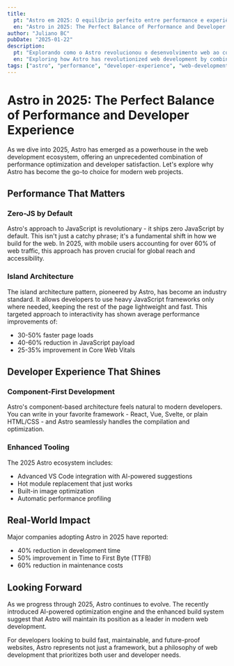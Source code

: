```yaml
---
title:
  pt: "Astro em 2025: O equilíbrio perfeito entre performance e experiência do desenvolvedor"
  en: "Astro in 2025: The Perfect Balance of Performance and Developer Experience"
author: "Juliano BC"
pubDate: "2025-01-22"
description:
  pt: "Explorando como o Astro revolucionou o desenvolvimento web ao combinar performance excepcional com uma experiência de desenvolvedor incomparável"
  en: "Exploring how Astro has revolutionized web development by combining exceptional performance with an unmatched developer experience"
tags: ["astro", "performance", "developer-experience", "web-development", "2025"]
---
```


# Astro in 2025: The Perfect Balance of Performance and Developer Experience

As we dive into 2025, Astro has emerged as a powerhouse in the web development ecosystem, offering an unprecedented combination of performance optimization and developer satisfaction. Let's explore why Astro has become the go-to choice for modern web projects.

## Performance That Matters

### Zero-JS by Default
Astro's approach to JavaScript is revolutionary - it ships zero JavaScript by default. This isn't just a catchy phrase; it's a fundamental shift in how we build for the web. In 2025, with mobile users accounting for over 60% of web traffic, this approach has proven crucial for global reach and accessibility.

### Island Architecture
The island architecture pattern, pioneered by Astro, has become an industry standard. It allows developers to use heavy JavaScript frameworks only where needed, keeping the rest of the page lightweight and fast. This targeted approach to interactivity has shown average performance improvements of:
- 30-50% faster page loads
- 40-60% reduction in JavaScript payload
- 25-35% improvement in Core Web Vitals

## Developer Experience That Shines

### Component-First Development
Astro's component-based architecture feels natural to modern developers. You can write in your favorite framework - React, Vue, Svelte, or plain HTML/CSS - and Astro seamlessly handles the compilation and optimization.

### Enhanced Tooling
The 2025 Astro ecosystem includes:
- Advanced VS Code integration with AI-powered suggestions
- Hot module replacement that just works
- Built-in image optimization
- Automatic performance profiling

## Real-World Impact

Major companies adopting Astro in 2025 have reported:
- 40% reduction in development time
- 50% improvement in Time to First Byte (TTFB)
- 60% reduction in maintenance costs

## Looking Forward

As we progress through 2025, Astro continues to evolve. The recently introduced AI-powered optimization engine and the enhanced build system suggest that Astro will maintain its position as a leader in modern web development.

For developers looking to build fast, maintainable, and future-proof websites, Astro represents not just a framework, but a philosophy of web development that prioritizes both user and developer needs.